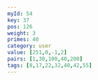 ```yaml
---
myId: 54
key: 37
pos: 126
weight: 3
primes: 40
category: user
value: [251,0,-1,2]
pairs: [1,30,100,40,200]
tags: [8,17,22,32,40,42,55]
---
```

